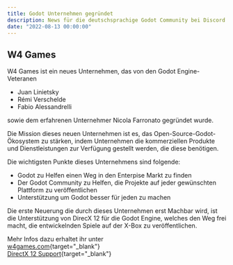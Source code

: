 ```yaml
---
title: Godot Unternehmen gegründet
description: News für die deutschsprachige Godot Community bei Discord
date: "2022-08-13 00:00:00"
---
```


## W4 Games
W4 Games ist ein neues Unternehmen, das von den Godot Engine-Veteranen

* Juan Linietsky
* Rémi Verschelde
* Fabio Alessandrelli

sowie dem erfahrenen Unternehmer Nicola Farronato gegründet wurde.

Die Mission dieses neuen Unternehmen ist es, das Open-Source-Godot-Ökosystem zu stärken, indem Unternehmen die kommerziellen Produkte und Dienstleistungen zur Verfügung gestellt werden, die diese benötigen.

Die wichtigsten Punkte dieses Unternehmens sind folgende:

* Godot zu Helfen einen Weg in den Enterpise Markt zu finden
* Der Godot Community zu Helfen, die Projekte auf jeder gewünschten Plattform zu veröffentlichen
* Unterstützung um Godot besser für jeden zu machen

Die erste Neuerung die durch dieses Unternehmen erst Machbar wird,
ist die Unterstützung von DirecX 12 für die Godot Engine,
welches den Weg frei macht, die entwickelnden Spiele auf der X-Box zu veröffentlichen. 

Mehr Infos dazu erhaltet ihr unter  
[w4games.com](https://w4games.com/){target="_blank"}  
[DirectX 12 Support](https://w4games.com/2022/08/12/w4-games-donates-direct3d-12-support-to-godot/){target="_blank"}  

